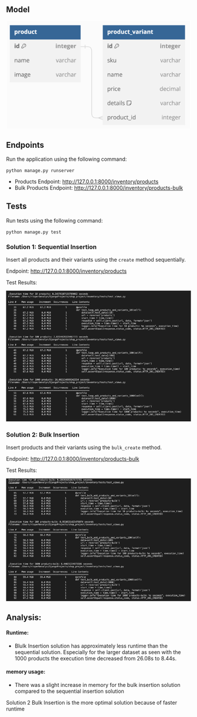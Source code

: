 <!DOCTYPE html>
<html lang="en">
<head>
<meta charset="UTF-8">
<meta name="viewport" content="width=device-width, initial-scale=1.0">
<!--<title>README</title>
</head>
<body>

<h1>Installation</h1>
<ol>
<li>Clone the repository:
<pre><code>git clone &lt;repository_url&gt;</code></pre></li>
<li>Run Docker Compose
<pre><code>docker-compose up --build</code></pre></li>
</ol>-->

<h2>Model</h2>
<p><img src="model.png" alt="Model"></p>

<h2>Endpoints</h2>
<p>Run the application using the following command:</p>
<pre><code>python manage.py runserver</code></pre>
<ul>
<li>Products Endpoint: <a href="http://127.0.0.1:8000/inventory/products">http://127.0.0.1:8000/inventory/products</a></li>
<li>Bulk Products Endpoint: <a href="http://127.0.0.1:8000/inventory/products-bulk">http://127.0.0.1:8000/inventory/products-bulk</a></li>
</ul>

<h2>Tests</h2>
<p>Run tests using the following command:</p>
<pre><code>python manage.py test</code></pre>

<h3>Solution 1: Sequential Insertion</h3>
<p>Insert all products and their variants using the <code>create</code> method sequentially.</p>
<p>Endpoint: <a href="http://127.0.0.1:8000/inventory/products">http://127.0.0.1:8000/inventory/products</a></p>
<p>Test Results:</p>
<p><img src="create.png" alt="Create Method"></p>

<h3>Solution 2: Bulk Insertion</h3>
<p>Insert products and their variants using the <code>bulk_create</code> method.</p>
<p>Endpoint: <a href="http://127.0.0.1:8000/inventory/products-bulk">http://127.0.0.1:8000/inventory/products-bulk</a></p>
<p>Test Results:</p>
<p><img src="bulk.png" alt="Bulk Create Method"></p>
<h2>Analysis:</h2>
<h4>Runtime:</h4>
<ul>
  <li>Blulk Insertion solution has approximately less runtime than the sequential solution. Especially for the larger dataset as seen with the 1000 products the execution time decreased from 26.08s to 8.44s.</li>
</ul>
<h4>memory usage:</h4>
<ul>
  <li>There was a slight increase in memory for the bulk insertion solution compared to the sequential insertion solution</li>
</ul>

<p>Solution 2 Bulk Insertion is the more optimal solution because of faster runtime</p>

</body>
</html>
